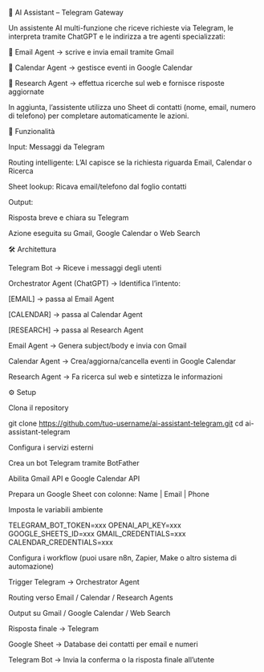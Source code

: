 🤖 AI Assistant – Telegram Gateway

Un assistente AI multi-funzione che riceve richieste via Telegram, le interpreta tramite ChatGPT e le indirizza a tre agenti specializzati:

📧 Email Agent → scrive e invia email tramite Gmail

📅 Calendar Agent → gestisce eventi in Google Calendar

🔎 Research Agent → effettua ricerche sul web e fornisce risposte aggiornate

In aggiunta, l’assistente utilizza uno Sheet di contatti (nome, email, numero di telefono) per completare automaticamente le azioni.

🚀 Funzionalità

Input: Messaggi da Telegram

Routing intelligente: L’AI capisce se la richiesta riguarda Email, Calendar o Ricerca

Sheet lookup: Ricava email/telefono dal foglio contatti

Output:

Risposta breve e chiara su Telegram

Azione eseguita su Gmail, Google Calendar o Web Search

🛠️ Architettura

Telegram Bot → Riceve i messaggi degli utenti

Orchestrator Agent (ChatGPT) → Identifica l’intento:

[EMAIL] → passa al Email Agent

[CALENDAR] → passa al Calendar Agent

[RESEARCH] → passa al Research Agent

Email Agent → Genera subject/body e invia con Gmail

Calendar Agent → Crea/aggiorna/cancella eventi in Google Calendar

Research Agent → Fa ricerca sul web e sintetizza le informazioni

⚙️ Setup

Clona il repository

git clone https://github.com/tuo-username/ai-assistant-telegram.git
cd ai-assistant-telegram


Configura i servizi esterni

Crea un bot Telegram tramite BotFather

Abilita Gmail API e Google Calendar API

Prepara un Google Sheet con colonne: Name | Email | Phone

Imposta le variabili ambiente

TELEGRAM_BOT_TOKEN=xxx
OPENAI_API_KEY=xxx
GOOGLE_SHEETS_ID=xxx
GMAIL_CREDENTIALS=xxx
CALENDAR_CREDENTIALS=xxx


Configura i workflow (puoi usare n8n, Zapier, Make o altro sistema di automazione)

Trigger Telegram → Orchestrator Agent

Routing verso Email / Calendar / Research Agents

Output su Gmail / Google Calendar / Web Search

Risposta finale → Telegram

Google Sheet → Database dei contatti per email e numeri

Telegram Bot → Invia la conferma o la risposta finale all’utente
